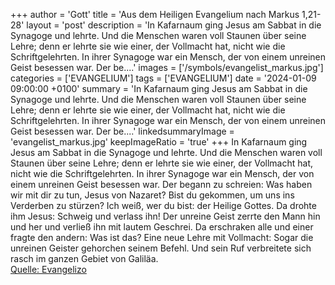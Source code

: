 +++
author = 'Gott'
title = 'Aus dem Heiligen Evangelium nach Markus 1,21-28'
layout = 'post'
description = 'In Kafarnaum ging Jesus am Sabbat in die Synagoge und lehrte. Und die Menschen waren voll Staunen über seine Lehre; denn er lehrte sie wie einer, der Vollmacht hat, nicht wie die Schriftgelehrten. In ihrer Synagoge war ein Mensch, der von einem unreinen Geist besessen war. Der be....'
images = ['/symbols/evangelist_markus.jpg']
categories = ['EVANGELIUM']
tags = ['EVANGELIUM']
date = '2024-01-09 09:00:00 +0100'
summary = 'In Kafarnaum ging Jesus am Sabbat in die Synagoge und lehrte. Und die Menschen waren voll Staunen über seine Lehre; denn er lehrte sie wie einer, der Vollmacht hat, nicht wie die Schriftgelehrten. In ihrer Synagoge war ein Mensch, der von einem unreinen Geist besessen war. Der be....'
linkedsummaryImage = 'evangelist_markus.jpg'
keepImageRatio = 'true'
+++
In Kafarnaum ging Jesus am Sabbat in die Synagoge und lehrte.
Und die Menschen waren voll Staunen über seine Lehre; denn er lehrte sie wie einer, der Vollmacht hat, nicht wie die Schriftgelehrten.
In ihrer Synagoge war ein Mensch, der von einem unreinen Geist besessen war. Der begann zu schreien:
Was haben wir mit dir zu tun, Jesus von Nazaret? Bist du gekommen, um uns ins Verderben zu stürzen? Ich weiß, wer du bist: der Heilige Gottes.<!--more-->
Da drohte ihm Jesus: Schweig und verlass ihn!
Der unreine Geist zerrte den Mann hin und her und verließ ihn mit lautem Geschrei.
Da erschraken alle und einer fragte den andern: Was ist das? Eine neue Lehre mit Vollmacht: Sogar die unreinen Geister gehorchen seinem Befehl.
Und sein Ruf verbreitete sich rasch im ganzen Gebiet von Galiläa.<br> [Quelle: Evangelizo](https://evangeliumtagfuertag.org/DE/gospel)